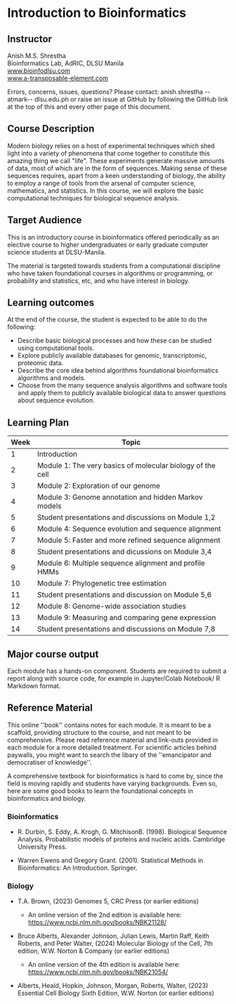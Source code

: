 # Introduction to Bioinformatics 

## Instructor
Anish M.S. Shrestha \
Bioinformatics Lab, 
AdRIC, DLSU Manila \
www.bioinfodlsu.com \
www.a-transposable-element.com

Errors, concerns, issues, questions?
Please contact:
anish.shrestha --atmark-- dlsu.edu.ph
or raise an issue at GitHub by following the GitHub link at the top of this and every other page of this document.

## Course Description
Modern biology relies on a host of experimental techniques which shed light into a variety of phenomena that come together to constitute this amazing thing we call "life". 
These experiments generate massive amounts of data, most of which are in the form of sequences.
Making sense of these sequences requires, apart from a keen understanding of biology, the ability to employ a range of tools from the arsenal of computer science, mathematics, and statistics.
In this course, we will explore the basic computational techniques for biological sequence analysis.

## Target Audience
This is an introductory course in bioinformatics offered periodically as an elective course to higher undergraduates or early graduate computer science students at DLSU-Manila. 

The material is targeted towards students from a computational discipline who have taken foundational courses in algorithms or programming, or probability and statistics, etc, and who have interest in biology.



## Learning outcomes
At the end of the course, the student is expected to be able to do the following:

- Describe basic biological processes and how these can be studied using computational tools.
- Explore publicly available databases for genomic, transcriptomic, proteomic data.
- Describe the core idea behind algorithms foundational bioinformatics algorithms and models.
- Choose from the many sequence analysis algorithms and software tools and apply them to publicly available biological data to answer questions about sequence evolution.



## Learning Plan

| Week | Topic                                                     |  
| -----| -------------------------------------------------         | 
| 1    |  Introduction                                             | 
| 2    |  Module 1: The very basics of molecular biology of the cell     | 
| 3    |  Module 2: Exploration of our genome                      | 
| 4    |  Module 3: Genome annotation and hidden Markov models     | 
| 5    |  Student presentations and discussions on Module 1,2      | 
| 6    |  Module 4: Sequence evolution and sequence alignment      |
| 7    |  Module 5: Faster and more refined sequence alignment     |
| 8    |  Student presentations and dicussions on Module 3,4       |
| 9    |  Module 6: Multiple sequence alignment and profile HMMs   |
| 10    |  Module 7: Phylogenetic tree estimation                   |
| 11   |  Student presentations and discussion on Module 5,6       |
| 12   |  Module 8:  Genome-wide association studies               |
| 13   |  Module 9: Measuring and comparing gene expression        |
| 14   |  Student presentations and discussions on Module 7,8      |

## Major course output

Each module has a hands-on component.
Students are required to submit a report along with source code, for example in Jupyter/Colab Notebook/ R Markdown format.


## Reference Material

This online ''book'' contains notes for each module. 
It is meant to be a scaffold, providing structure to the course, and not meant to be comprehensive.
Please read reference material and link-outs provided in each module for a more detailed treatment.
For scientific articles behind paywalls, you might want to search the libary of the ''emancipator and democratiser of knowledge''.

A comprehensive textbook for bioinformatics is hard to come by, since the field is moving rapidly and students have varying backgrounds. Even so, here are some good books to learn the foundational concepts in bioinformatics and biology.

### Bioinformatics
- R. Durbin, S. Eddy, A. Krogh, G. MitchisonB. (1998). Biological Sequence Analysis. Probabilistic models of proteins and nucleic acids. Cambridge University Press.

- Warren Ewens and Gregory Grant. (2001). Statistical Methods in Bioinformatics: An Introduction. Springer.

### Biology
- T.A. Brown, (2023) Genomes 5, CRC Press (or earlier editions)
    - An online version of the 2nd edition is available here: https://www.ncbi.nlm.nih.gov/books/NBK21128/

- Bruce Alberts, Alexander Johnson, Julian Lewis, Martin Raff, Keith Roberts, and Peter Walter, (2024) Molecular Biology of the Cell, 7th edition, W.W. Norton & Company (or earlier editions)
    - An online version of the 4th edition is available here: https://www.ncbi.nlm.nih.gov/books/NBK21054/

- Alberts, Heald, Hopkin, Johnson, Morgan, Roberts, Walter, (2023) Essential Cell Biology Sixth Edition, W.W. Norton (or earlier editions)



